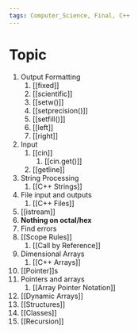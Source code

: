 ```yaml
---
tags: Computer_Science, Final, C++
---
```


# Topic
1. Output Formatting
	1. [[fixed]]
	2. [[scientific]]
	3. [[setw()]]
	4. [[setprecision()]]
	5. [[setfill()]]
	6. [[left]]
	7. [[right]]
8. Input
	1. [[cin]]
		1. [[cin.get()]]
	2. [[getline]]
3. String Processing
	1. [[C++ Strings]]
4. File input and outputs
	1. [[C++ Files]]
5. [[istream]]
6. **Nothing on octal/hex**
7. Find errors
8. [[Scope Rules]]
	1. [[Call by Reference]]
9. Dimensional Arrays
	1. [[C++ Arrays]]
10. [[Pointer]]s
11. Pointers and arrays
	1. [[Array Pointer Notation]]
12. [[Dynamic Arrays]]
13. [[Structures]]
14. [[Classes]]
15. [[Recursion]]